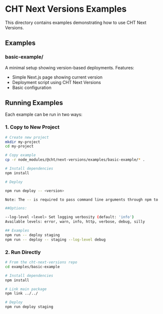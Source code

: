 # CHT Next Versions Examples

This directory contains examples demonstrating how to use CHT Next Versions.

## Examples

### basic-example/

A minimal setup showing version-based deployments. Features:

- Simple Next.js page showing current version
- Deployment script using CHT Next Versions
- Basic configuration

## Running Examples

Each example can be run in two ways:

### 1. Copy to New Project

```bash
# Create new project
mkdir my-project
cd my-project

# Copy example
cp -r node_modules/@cht/next-versions/examples/basic-example/* .

# Install dependencies
npm install

# Deploy

npm run deploy -- <version>

Note: The -- is required to pass command line arguments through npm to the underlying script.

##Options:

--log-level <level> Set logging verbosity (default: 'info')
Available levels: error, warn, info, http, verbose, debug, silly

## Examples
npm run -- deploy staging
npm run -- deploy -- staging --log-level debug
```

### 2. Run Directly

```bash
# From the cht-next-versions repo
cd examples/basic-example

# Install dependencies
npm install

# Link main package
npm link ../../

# Deploy
npm run deploy staging
```
